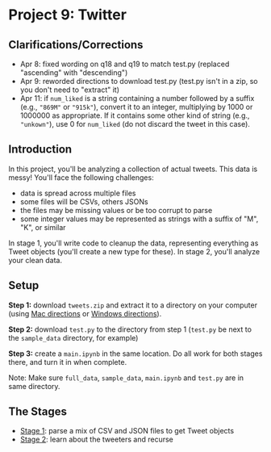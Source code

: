 # Project 9: Twitter

## Clarifications/Corrections

* Apr 8: fixed wording on q18 and q19 to match test.py (replaced "ascending" with "descending")
* Apr 9: reworded directions to download test.py (test.py isn't in a zip, so you don't need to "extract" it)
* Apr 11: if `num_liked` is a string containing a number followed by a suffix (e.g., `"869M"` or `"915k"`), convert it to an integer, multiplying by 1000 or 1000000 as appropriate.  If it contains some other kind of string (e.g., `"unkown"`), use 0 for `num_liked` (do not discard the tweet in this case).

## Introduction

In this project, you'll be analyzing a collection of actual tweets.
This data is messy!  You'll face the following challenges:

* data is spread across multiple files
* some files will be CSVs, others JSONs
* the files may be missing values or be too corrupt to parse
* some integer values may be represented as strings with a suffix of "M", "K", or similar

In stage 1, you'll write code to cleanup the data, representing
everything as Tweet objects (you'll create a new type for these).  In
stage 2, you'll analyze your clean data.

## Setup

**Step 1:** download `tweets.zip` and extract it to a directory on your
computer (using [Mac directions](http://osxdaily.com/2017/11/05/how-open-zip-file-mac/) or
[Windows directions](https://support.microsoft.com/en-us/help/4028088/windows-zip-and-unzip-files)).

**Step 2:** download `test.py` to the directory from step 1 (`test.py` be next to the `sample_data` directory, for example)

**Step 3:** create a `main.ipynb` in the same location.  Do all work for both stages there, and turn it in when complete.

Note: Make sure `full_data`, `sample_data`, `main.ipynb` and `test.py` are in same directory.

## The Stages

* [Stage 1](stage1.md): parse a mix of CSV and JSON files to get Tweet objects
* [Stage 2](stage2.md): learn about the tweeters and recurse

